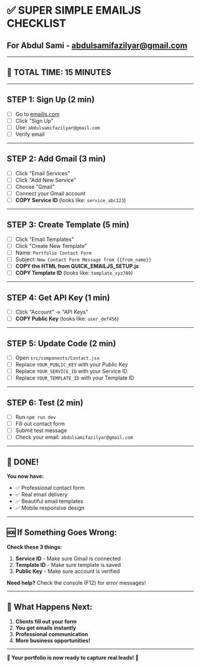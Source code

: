 # ✅ SUPER SIMPLE EMAILJS CHECKLIST
## For Abdul Sami - abdulsamifazilyar@gmail.com

---

## 🎯 **TOTAL TIME: 15 MINUTES**

---

## **STEP 1: Sign Up (2 min)**
- [ ] Go to [emailjs.com](https://www.emailjs.com/)
- [ ] Click "Sign Up"
- [ ] Use: `abdulsamifazilyar@gmail.com`
- [ ] Verify email

---

## **STEP 2: Add Gmail (3 min)**
- [ ] Click "Email Services"
- [ ] Click "Add New Service"
- [ ] Choose "Gmail"
- [ ] Connect your Gmail account
- [ ] **COPY Service ID** (looks like: `service_abc123`)

---

## **STEP 3: Create Template (5 min)**
- [ ] Click "Email Templates"
- [ ] Click "Create New Template"
- [ ] Name: `Portfolio Contact Form`
- [ ] Subject: `New Contact Form Message from {{from_name}}`
- [ ] **COPY the HTML from QUICK_EMAILJS_SETUP.js**
- [ ] **COPY Template ID** (looks like: `template_xyz789`)

---

## **STEP 4: Get API Key (1 min)**
- [ ] Click "Account" → "API Keys"
- [ ] **COPY Public Key** (looks like: `user_def456`)

---

## **STEP 5: Update Code (2 min)**
- [ ] Open `src/components/Contact.jsx`
- [ ] Replace `YOUR_PUBLIC_KEY` with your Public Key
- [ ] Replace `YOUR_SERVICE_ID` with your Service ID
- [ ] Replace `YOUR_TEMPLATE_ID` with your Template ID

---

## **STEP 6: Test (2 min)**
- [ ] Run `npm run dev`
- [ ] Fill out contact form
- [ ] Submit test message
- [ ] Check your email: `abdulsamifazilyar@gmail.com`

---

## 🎉 **DONE!**

**You now have:**
- ✅ Professional contact form
- ✅ Real email delivery
- ✅ Beautiful email templates
- ✅ Mobile responsive design

---

## 🆘 **If Something Goes Wrong:**

**Check these 3 things:**
1. **Service ID** - Make sure Gmail is connected
2. **Template ID** - Make sure template is saved
3. **Public Key** - Make sure account is verified

**Need help?** Check the console (F12) for error messages!

---

## 📱 **What Happens Next:**

1. **Clients fill out your form**
2. **You get emails instantly**
3. **Professional communication**
4. **More business opportunities!**

---

**🚀 Your portfolio is now ready to capture real leads! 🚀**
